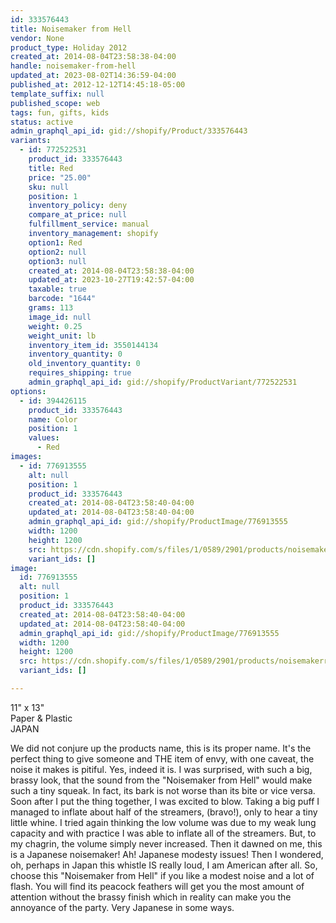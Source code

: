 ```yaml
---
id: 333576443
title: Noisemaker from Hell
vendor: None
product_type: Holiday 2012
created_at: 2014-08-04T23:58:38-04:00
handle: noisemaker-from-hell
updated_at: 2023-08-02T14:36:59-04:00
published_at: 2012-12-12T14:45:18-05:00
template_suffix: null
published_scope: web
tags: fun, gifts, kids
status: active
admin_graphql_api_id: gid://shopify/Product/333576443
variants:
  - id: 772522531
    product_id: 333576443
    title: Red
    price: "25.00"
    sku: null
    position: 1
    inventory_policy: deny
    compare_at_price: null
    fulfillment_service: manual
    inventory_management: shopify
    option1: Red
    option2: null
    option3: null
    created_at: 2014-08-04T23:58:38-04:00
    updated_at: 2023-10-27T19:42:57-04:00
    taxable: true
    barcode: "1644"
    grams: 113
    image_id: null
    weight: 0.25
    weight_unit: lb
    inventory_item_id: 3550144134
    inventory_quantity: 0
    old_inventory_quantity: 0
    requires_shipping: true
    admin_graphql_api_id: gid://shopify/ProductVariant/772522531
options:
  - id: 394426115
    product_id: 333576443
    name: Color
    position: 1
    values:
      - Red
images:
  - id: 776913555
    alt: null
    position: 1
    product_id: 333576443
    created_at: 2014-08-04T23:58:40-04:00
    updated_at: 2014-08-04T23:58:40-04:00
    admin_graphql_api_id: gid://shopify/ProductImage/776913555
    width: 1200
    height: 1200
    src: https://cdn.shopify.com/s/files/1/0589/2901/products/noisemakerred.web.jpeg?v=1407211120
    variant_ids: []
image:
  id: 776913555
  alt: null
  position: 1
  product_id: 333576443
  created_at: 2014-08-04T23:58:40-04:00
  updated_at: 2014-08-04T23:58:40-04:00
  admin_graphql_api_id: gid://shopify/ProductImage/776913555
  width: 1200
  height: 1200
  src: https://cdn.shopify.com/s/files/1/0589/2901/products/noisemakerred.web.jpeg?v=1407211120
  variant_ids: []

---
```


11" x 13"  
Paper & Plastic  
JAPAN

We did not conjure up the products name, this is its proper name. It's the perfect thing to give someone and THE item of envy, with one caveat, the noise it makes is pitiful. Yes, indeed it is. I was surprised, with such a big, brassy look, that the sound from the "Noisemaker from Hell" would make such a tiny squeak. In fact, its bark is not worse than its bite or vice versa. Soon after I put the thing together, I was excited to blow. Taking a big puff I managed to inflate about half of the streamers, (bravo!), only to hear a tiny little whine. I tried again thinking the low volume was due to my weak lung capacity and with practice I was able to inflate all of the streamers. But, to my chagrin, the volume simply never increased. Then it dawned on me, this is a Japanese noisemaker! Ah! Japanese modesty issues! Then I wondered, oh, perhaps in Japan this whistle IS really loud, I am American after all. So, choose this "Noisemaker from Hell" if you like a modest noise and a lot of flash. You will find its peacock feathers will get you the most amount of attention without the brassy finish which in reality can make you the annoyance of the party. Very Japanese in some ways.